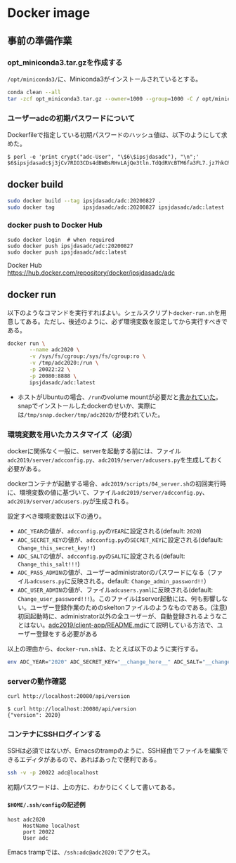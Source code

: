 Docker image
=================


事前の準備作業
--------------

### opt_miniconda3.tar.gzを作成する

`/opt/miniconda3/`に、Miniconda3がインストールされているとする。

``` bash
conda clean --all
tar -zcf opt_miniconda3.tar.gz --owner=1000 --group=1000 -C / opt/miniconda3
```

### ユーザーadcの初期パスワードについて

Dockerfileで指定している初期パスワードのハッシュ値は、以下のようにして求めた。

```
$ perl -e 'print crypt("adc-User", "\$6\$ipsjdasadc"), "\n";'
$6$ipsjdasadc$j3jCv7RIO3CDs4dBWBsRHvLAjQe3tln.TdQdRVcBTM6fa3FL7.jz7hkCRxtoQxq4eX64twQRwqdvtqHBaQDmR/
```

docker build
------------

``` bash
sudo docker build --tag ipsjdasadc/adc:20200827 .
sudo docker tag         ipsjdasadc/adc:20200827 ipsjdasadc/adc:latest
```

### docker push to Docker Hub

```
sudo docker login  # when required
sudo docker push ipsjdasadc/adc:20200827
sudo docker push ipsjdasadc/adc:latest
```

Docker Hub  
https://hub.docker.com/repository/docker/ipsjdasadc/adc


docker run
----------

以下のようなコマンドを実行すればよい。シェルスクリプト`docker-run.sh`を用意してある。ただし、後述のように、必ず環境変数を設定してから実行すべきである。

``` bash
docker run \
       --name adc2020 \
       -v /sys/fs/cgroup:/sys/fs/cgroup:ro \
       -v /tmp/adc2020:/run \
       -p 20022:22 \
       -p 20080:8888 \
       ipsjdasadc/adc:latest
```

- ホストがUbuntuの場合、`/run`のvolume mountが必要だと[書かれていた](https://hub.docker.com/_/centos)。snapでインストールしたdockerのせいか、実際には`/tmp/snap.docker/tmp/adc2020/`が使われていた。


### 環境変数を用いたカスタマイズ（必須）

dockerに関係なく一般に、serverを起動する前には、ファイル`adc2019/server/adcconfig.py`、`adc2019/server/adcusers.py`を生成しておく必要がある。

dockerコンテナが起動する場合、`adc2019/scripts/04_server.sh`の初回実行時に、環境変数の値に基づいて、ファイル`adc2019/server/adcconfig.py`、`adc2019/server/adcusers.py`が生成される。

設定すべき環境変数は以下の通り。

- `ADC_YEAR`の値が、`adcconfig.py`の`YEAR`に設定される(default: `2020`)
- `ADC_SECRET_KEY`の値が、`adcconfig.py`の`SECRET_KEY`に設定される(default: `Change_this_secret_key!!`)
- `ADC_SALT`の値が、`adcconfig.py`の`SALT`に設定される(default: `Change_this_salt!!!`)
- `ADC_PASS_ADMIN`の値が、ユーザーadministratorのパスワードになる（ファイル`adcusers.py`に反映される。default: `Change_admin_password!!`）
- `ADC_USER_ADMIN`の値が、ファイル`adcusers.yaml`に反映される(default: `Change_user_password!!!`)。このファイルはserver起動には、何も影響しない。ユーザー登録作業のためのskeltonファイルのようなものである。(注意) 初回起動時に、administrator以外の全ユーザーが、自動登録されるようなことはない。[adc2019/client-app/README.md](../client-app/README.md)にて説明している方法で、ユーザー登録をする必要がある

以上の理由から、`docker-run.sh`は、たとえば以下のように実行する。

``` bash
env ADC_YEAR="2020" ADC_SECRET_KEY="__change_here__" ADC_SALT="__change_here__" ADC_PASS_ADMIN="__change_here__" sudo -E ./docker-run.sh
```

### serverの動作確認

``` bash
curl http://localhost:20080/api/version
```

```
$ curl http://localhost:20080/api/version
{"version": 2020}
```


### コンテナにSSHログインする

SSHは必須ではないが、Emacsのtrampのように、SSH経由でファイルを編集できるエディタがあるので、あればあったで便利である。

``` bash
ssh -v -p 20022 adc@localhost
```

初期パスワードは、上の方に、わかりにくくして書いてある。

#### `$HOME/.ssh/config`の記述例

```
host adc2020
     HostName localhost
     port 20022
     User adc
```

Emacs trampでは、`/ssh:adc@adc2020:`でアクセス。

